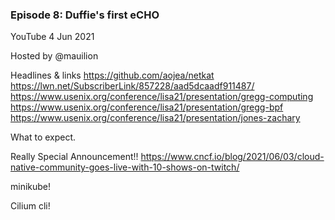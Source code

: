 ### Episode 8: Duffie's first eCHO
YouTube 4 Jun 2021

Hosted by @mauilion

Headlines & links
https://github.com/aojea/netkat
https://lwn.net/SubscriberLink/857228/aad5dcaadf911487/
https://www.usenix.org/conference/lisa21/presentation/gregg-computing
https://www.usenix.org/conference/lisa21/presentation/gregg-bpf
https://www.usenix.org/conference/lisa21/presentation/jones-zachary

What to expect.


Really Special Announcement!! 
https://www.cncf.io/blog/2021/06/03/cloud-native-community-goes-live-with-10-shows-on-twitch/



minikube! 

Cilium cli! 

